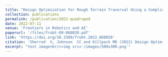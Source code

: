 ```yaml
---
title: "Design Optimization for Rough Terrain Traversal Using a Compliant, Continuum-Joint, Quadruped Robot"
collection: publications
permalink: /publication/2022-quadruped
date: 2022-07-11
venue: 'Frontiers in Robotics and AI'
paperurl: '/files/frobt-09-860020.pdf'
link: 'https://doi.org/10.3389/frobt.2022.860020'
citation: 'Sherrod  V, Johnson  CC and Killpack MD (2022) Design Optimization for Rough Terrain Traversal Using a Compliant, Continuum-Joint, Quadruped Robot. Front. Robot. AI 9:860020. doi: 10.3389/frobt.2022.860020'
excerpt: "test image<br/><img src='/images/500x300.png'"
---
```

